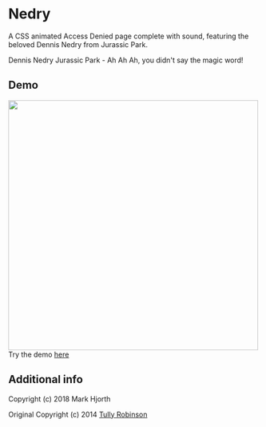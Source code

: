 # Nedry
A CSS animated Access Denied page complete with sound, featuring the beloved Dennis Nedry from Jurassic Park.

Dennis Nedry Jurassic Park - Ah Ah Ah, you didn't say the magic word!

## Demo
<a href="https://markhjorth.github.io/nedry/">
  <img width="500" src="https://github.com/markhjorth/nedry/blob/master/nedr-screenshot.png?raw=true">
</a>
</br>
Try the demo <a href="https://markhjorth.github.io/nedry/">here</a>

## Additional info
Copyright (c) 2018 Mark Hjorth

Original Copyright (c) 2014 [Tully Robinson](https://github.com/tojrobinson/jurassicsystems.com)

